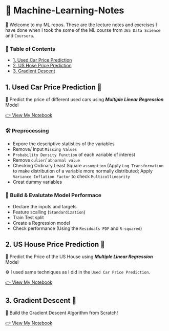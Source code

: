 # 🧠 Machine-Learning-Notes

🙋‍ Welcome to my ML repos. These are the lecture notes and exercises I have done when I took the some of the ML course from ```365 Data Science``` and ```Coursera```.

### 📖 Table of Contents
- [1. Used Car Price Prediction](#1-used-car-price-prediction)
- [2. US Hose Price Prediction](#2-us=house=price=prediction)
- [3. Gradient Descent](#3-gradient-descent)

## 1. Used Car Price Prediction 🚗

🎯 Predict the price of different used cars using ***Multiple Linear Regression*** Model 

[👉 View My Notebook](Linear%20Regression%20-%20Used%20Car%20Price%20Prediction.ipynb)

### 🛠️ Preprocessing 
- Expore the descriptive statistics of the variables 
- Remove/ Input ```Missing Values```
- ```Probability Density Function``` of each variable of interest
- Remove ```oulier```/ ```abnormal value```
- Checking Ordinary Least Square ```assumption``` 
(Apply ```Log Transformation``` to make distribution of a variable more normally distributed;
Apply ```Variance Inflation Factor``` to check ```Multicollinearity```
- Creat dummy variables 

### 🚀 Build & Evalutate Model Performace
- Declare the inputs and targets
- Feature scalling (```Standardization```)
- Train Test split
- Create a Regression model
- Check performance (Using the ```Residuals PDF``` and ```R-squared```)

## 2. US House Price Prediction 🏡

🎯 Predict the Price of the US House using ***Multiple Linear Regression*** Model

⚙️ I used same techniques as I did in the ```Used Car Price Prediction```. 

[👉 View My Notebook](US_HousePrice_Prediction.ipynb)

## 3. Gradient Descent 🧠

🎯 Build the Gradient Descent Algorithm from Scratch! 

[👉 View My Notebook](gradient%20descent.ipynb)

